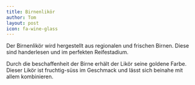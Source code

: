 ```yaml
---
title: Birnenlikör
author: Tom
layout: post
icon: fa-wine-glass
---
```


Der Birnenlikör wird hergestellt aus regionalen und frischen Birnen.
Diese sind handerlesen und im perfekten Reifestadium.

Durch die beschaffenheit der Birne erhält der Likör seine goldene Farbe.
Dieser Likör ist fruchtig-süss im Geschmack und lässt sich beinahe mit allem kombinieren.
